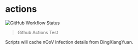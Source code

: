 # actions
![GitHub Workflow Status](https://img.shields.io/github/workflow/status/hyroge/actions/Random%20Commit)
> Github Actions Test

Scripts will cache nCoV Infection details from DingXiangYuan.
